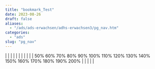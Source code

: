 ```yaml
---
title: "bookmark_Test"
date: 2023-08-26
draft: false
aliases:
  - "/ads/ads-erwachsen/adhs-erwachsen3/pg_nav.htm"
categories:
  - "ads"
slug: "pg_nav"
---
```


|  |  |  |  |  |  |  |  |  |  | 50% 60% 70% 80% 90% 100% 110% 120% 130% 140% 150% 160% 170% 180% 190% 200% |  |  |  |  |
